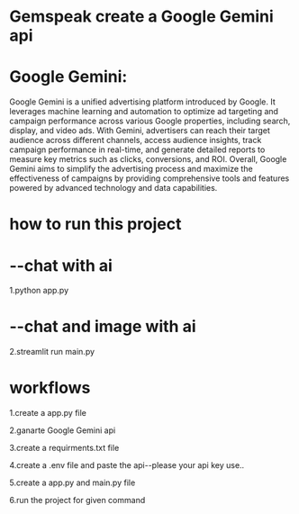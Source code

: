 # Gemspeak create a Google Gemini api
# Google Gemini:

Google Gemini is a unified advertising platform introduced by Google. It leverages machine learning and automation to optimize ad targeting and campaign performance across various Google properties, including search, display, and video ads. With Gemini, advertisers can reach their target audience across different channels, access audience insights, track campaign performance in real-time, and generate detailed reports to measure key metrics such as clicks, conversions, and ROI. Overall, Google Gemini aims to simplify the advertising process and maximize the effectiveness of campaigns by providing comprehensive tools and features powered by advanced technology and data capabilities.

# how to run this project
# --chat with ai
1.python app.py 

# --chat and image with ai
2.streamlit run main.py 

# workflows
1.create a app.py file

2.ganarte Google Gemini api

3.create a requirments.txt file

4.create a .env file and paste the api--please your api key use..

5.create a app.py and main.py file

6.run the project for given command
